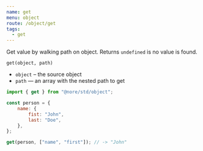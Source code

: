 ```yaml
---
name: get
menu: object
route: /object/get
tags:
  - get
---
```


Get value by walking path on object. Returns `undefined` is no value is found.

`get(object, path)`

- `object` – the source object
- `path` — an array with the nested path to get

```js
import { get } from "@nore/std/object";

const person = {
	name: {
		fist: "John",
		last: "Doe",
	},
};

get(person, ["name", "first"]); // -> "John"
```
